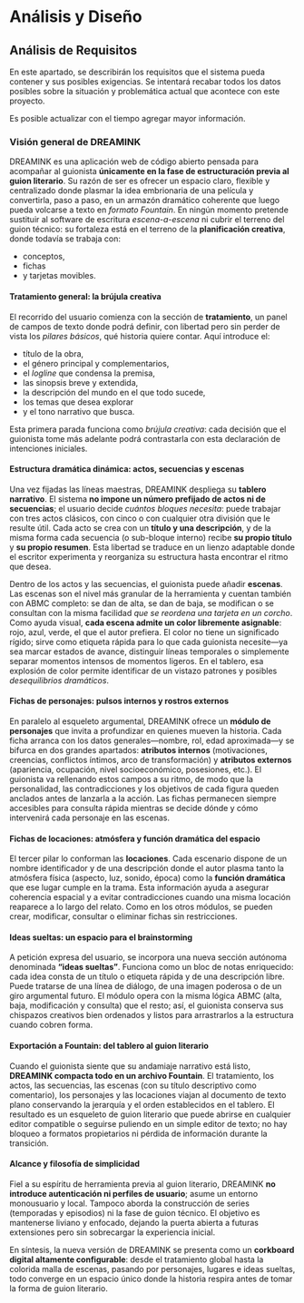 # Análisis y Diseño

## Análisis de Requisitos

En este apartado, se describirán los requisitos que el sistema pueda contener y sus posibles exigencias. Se intentará recabar todos los datos posibles sobre la situación y problemática actual que acontece con este proyecto.

Es posible actualizar con el tiempo agregar mayor información.

### Visión general de DREAMINK

DREAMINK es una aplicación web de código abierto pensada para acompañar al guionista **únicamente en la fase de estructuración previa al guion literario**. Su razón de ser es ofrecer un espacio claro, flexible y centralizado donde plasmar la idea embrionaria de una película y convertirla, paso a paso, en un armazón dramático coherente que luego pueda volcarse a texto en *formato Fountain*. En ningún momento pretende sustituir al software de escritura *escena-a-escena* ni cubrir el terreno del guion técnico: su fortaleza está en el terreno de la **planificación creativa**, donde todavía se trabaja con:

- conceptos,
- fichas
- y tarjetas movibles.

#### Tratamiento general: la brújula creativa

El recorrido del usuario comienza con la sección de **tratamiento**, un panel de campos de texto donde podrá definir, con libertad pero sin perder de vista los *pilares básicos*, qué historia quiere contar. Aquí introduce el:

- título de la obra,
- el género principal y complementarios,
- el *logline* que condensa la premisa,
- las sinopsis breve y extendida,
- la descripción del mundo en el que todo sucede,
- los temas que desea explorar
- y el tono narrativo que busca.

Esta primera parada funciona como *brújula creativa*: cada decisión que el guionista tome más adelante podrá contrastarla con esta declaración de intenciones iniciales.

#### Estructura dramática dinámica: actos, secuencias y escenas

Una vez fijadas las líneas maestras, DREAMINK despliega su **tablero narrativo**. El sistema **no impone un número prefijado de actos ni de secuencias**; el usuario decide *cuántos bloques necesita*: puede trabajar con tres actos clásicos, con cinco o con cualquier otra división que le resulte útil. Cada acto se crea con un **título y una descripción**, y de la misma forma cada secuencia (o sub-bloque interno) recibe **su propio título** y **su propio resumen**. Esta libertad se traduce en un lienzo adaptable donde el escritor experimenta y reorganiza su estructura hasta encontrar el ritmo que desea.

Dentro de los actos y las secuencias, el guionista puede añadir **escenas**. Las escenas son el nivel más granular de la herramienta y cuentan también con ABMC completo: se dan de alta, se dan de baja, se modifican o se consultan con la misma facilidad *que se reordena una tarjeta en un corcho*. Como ayuda visual, **cada escena admite un color libremente asignable**: rojo, azul, verde, el que el autor prefiera. El color no tiene un significado rígido; sirve como etiqueta rápida para lo que cada guionista necesite—ya sea marcar estados de avance, distinguir líneas temporales o simplemente separar momentos intensos de momentos ligeros. En el tablero, esa explosión de color permite identificar de un vistazo patrones y posibles *desequilibrios dramáticos*.

#### Fichas de personajes: pulsos internos y rostros externos

En paralelo al esqueleto argumental, DREAMINK ofrece un **módulo de personajes** que invita a profundizar en quienes mueven la historia. Cada ficha arranca con los datos generales—nombre, rol, edad aproximada—y se bifurca en dos grandes apartados: **atributos internos** (motivaciones, creencias, conflictos íntimos, arco de transformación) y **atributos externos** (apariencia, ocupación, nivel socioeconómico, posesiones, etc.). El guionista va rellenando estos campos a su ritmo, de modo que la personalidad, las contradicciones y los objetivos de cada figura queden anclados antes de lanzarla a la acción. Las fichas permanecen siempre accesibles para consulta rápida mientras se decide dónde y cómo intervenirá cada personaje en las escenas.

#### Fichas de locaciones: atmósfera y función dramática del espacio

El tercer pilar lo conforman las **locaciones**. Cada escenario dispone de un nombre identificador y de una descripción donde el autor plasma tanto la atmósfera física (aspecto, luz, sonido, época) como la **función dramática** que ese lugar cumple en la trama. Esta información ayuda a asegurar coherencia espacial y a evitar contradicciones cuando una misma locación reaparece a lo largo del relato. Como en los otros módulos, se pueden crear, modificar, consultar o eliminar fichas sin restricciones.

#### Ideas sueltas: un espacio para el brainstorming

A petición expresa del usuario, se incorpora una nueva sección autónoma denominada **“ideas sueltas”**. Funciona como un bloc de notas enriquecido: cada idea consta de un título o etiqueta rápida y de una descripción libre. Puede tratarse de una línea de diálogo, de una imagen poderosa o de un giro argumental futuro. El módulo opera con la misma lógica ABMC (alta, baja, modificación y consulta) que el resto; así, el guionista conserva sus chispazos creativos bien ordenados y listos para arrastrarlos a la estructura cuando cobren forma.

#### Exportación a Fountain: del tablero al guion literario

Cuando el guionista siente que su andamiaje narrativo está listo, **DREAMINK compacta todo en un archivo Fountain**. El tratamiento, los actos, las secuencias, las escenas (con su título descriptivo como comentario), los personajes y las locaciones viajan al documento de texto plano conservando la jerarquía y el orden establecidos en el tablero. El resultado es un esqueleto de guion literario que puede abrirse en cualquier editor compatible o seguirse puliendo en un simple editor de texto; no hay bloqueo a formatos propietarios ni pérdida de información durante la transición.

#### Alcance y filosofía de simplicidad

Fiel a su espíritu de herramienta previa al guion literario, DREAMINK **no introduce autenticación ni perfiles de usuario**; asume un entorno monousuario y local. Tampoco aborda la construcción de series (temporadas y episodios) ni la fase de guion técnico. El objetivo es mantenerse liviano y enfocado, dejando la puerta abierta a futuras extensiones pero sin sobrecargar la experiencia inicial.

En síntesis, la nueva versión de DREAMINK se presenta como un **corkboard digital altamente configurable**: desde el tratamiento global hasta la colorida malla de escenas, pasando por personajes, lugares e ideas sueltas, todo converge en un espacio único donde la historia respira antes de tomar la forma de guion literario.
